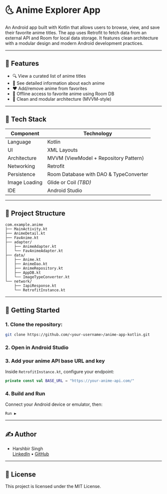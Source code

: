 # 🌜 Anime Explorer App

An Android app built with Kotlin that allows users to browse, view, and save their favorite anime titles. The app uses Retrofit to fetch data from an external API and Room for local data storage. It features clean architecture with a modular design and modern Android development practices.

---

## 📱 Features

- 🔍 View a curated list of anime titles
- 📄 See detailed information about each anime
- ❤️ Add/remove anime from favorites
- 💾 Offline access to favorite anime using Room DB
- 🧹 Clean and modular architecture (MVVM-style)

---

## 🧰 Tech Stack

| Component      | Technology                          |
|----------------|--------------------------------------|
| Language       | Kotlin                               |
| UI             | XML Layouts                          |
| Architecture   | MVVM (ViewModel + Repository Pattern)|
| Networking     | Retrofit                             |
| Persistence    | Room Database with DAO & TypeConverter |
| Image Loading  | Glide or Coil *(TBD)*                |
| IDE            | Android Studio                       |

---

## 📂 Project Structure

```
com.example.anime
├── MainActivity.kt
├── AnimeDetail.kt
├── FavAnime.kt
├── adapter/
│   ├── AnimeAdapter.kt
│   └── FavAnimeAdapter.kt
├── data/
│   ├── Anime.kt
│   ├── AnimeDao.kt
│   ├── AnimeRepository.kt
│   ├── AppDB.kt
│   └── ImageTypeConverter.kt
└── network/
    ├── IapiResponse.kt
    └── RetrofitInstance.kt
```

---

## 🚀 Getting Started

### 1. Clone the repository:
```bash
git clone https://github.com/<your-username>/anime-app-kotlin.git
```

### 2. Open in Android Studio

### 3. Add your anime API base URL and key
Inside `RetrofitInstance.kt`, configure your endpoint:
```kotlin
private const val BASE_URL = "https://your-anime-api.com/"
```

### 4. Build and Run

Connect your Android device or emulator, then:
```
Run ▶️
```

---

## ✍️ Author

- Harshbir Singh  
  [LinkedIn](https://linkedin.com/in/harshbir) • [GitHub](https://github.com/harshbir)

---

## 📜 License

This project is licensed under the MIT License.

